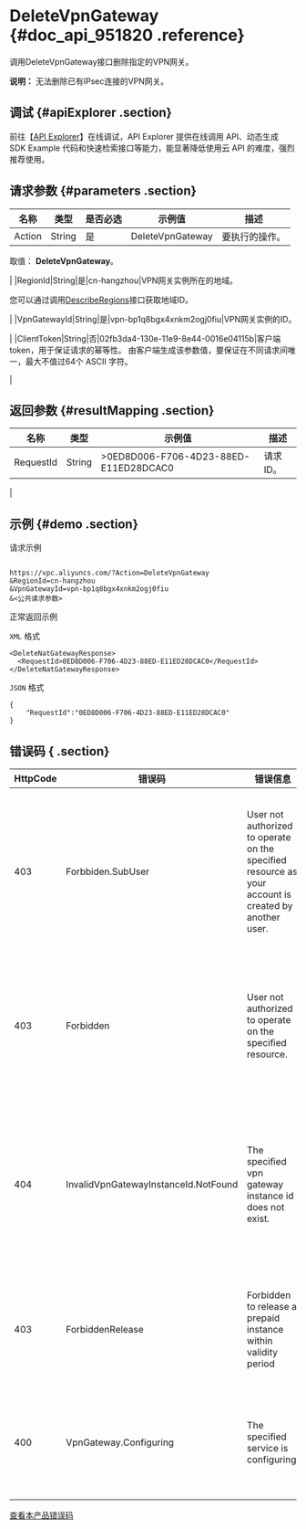 # DeleteVpnGateway {#doc_api_951820 .reference}

调用DeleteVpnGateway接口删除指定的VPN网关。

**说明：** 无法删除已有IPsec连接的VPN网关。

## 调试 {#apiExplorer .section}

前往【[API Explorer](https://api.aliyun.com/#product=Vpc&api=DeleteVpnGateway)】在线调试，API Explorer 提供在线调用 API、动态生成 SDK Example 代码和快速检索接口等能力，能显著降低使用云 API 的难度，强烈推荐使用。

## 请求参数 {#parameters .section}

|名称|类型|是否必选|示例值|描述|
|--|--|----|---|--|
|Action|String|是|DeleteVpnGateway|要执行的操作。

 取值： **DeleteVpnGateway**。

 |
|RegionId|String|是|cn-hangzhou|VPN网关实例所在的地域。

 您可以通过调用[DescribeRegions](~~36063~~)接口获取地域ID。

 |
|VpnGatewayId|String|是|vpn-bp1q8bgx4xnkm2ogj0fiu|VPN网关实例的ID。

 |
|ClientToken|String|否|02fb3da4-130e-11e9-8e44-0016e04115b|客户端token，用于保证请求的幂等性。 由客户端生成该参数值，要保证在不同请求间唯一，最大不值过64个 ASCII 字符。

 |

## 返回参数 {#resultMapping .section}

|名称|类型|示例值|描述|
|--|--|---|--|
|RequestId|String|\>0ED8D006-F706-4D23-88ED-E11ED28DCAC0|请求ID。

 |

## 示例 {#demo .section}

请求示例

``` {#request_demo}

https://vpc.aliyuncs.com/?Action=DeleteVpnGateway
&RegionId=cn-hangzhou
&VpnGatewayId=vpn-bp1q8bgx4xnkm2ogj0fiu
&<公共请求参数>

```

正常返回示例

`XML` 格式

``` {#xml_return_success_demo}
<DeleteNatGatewayResponse>
  <RequestId>0ED8D006-F706-4D23-88ED-E11ED28DCAC0</RequestId>
</DeleteNatGatewayResponse>

```

`JSON` 格式

``` {#json_return_success_demo}
{
	"RequestId":"0ED8D006-F706-4D23-88ED-E11ED28DCAC0"
}
```

## 错误码 { .section}

|HttpCode|错误码|错误信息|描述|
|--------|---|----|--|
|403|Forbbiden.SubUser|User not authorized to operate on the specified resource as your account is created by another user.|您没有权限操作该资源，请您申请操作权限后再试。|
|403|Forbidden|User not authorized to operate on the specified resource.|您没有权限操作指定资源，请提交工单咨询。|
|404|InvalidVpnGatewayInstanceId.NotFound|The specified vpn gateway instance id does not exist.|指定的 VPN 网关不存在，请您检查 VPN 网关是否正确。|
|403|ForbiddenRelease|Forbidden to release a prepaid instance within validity period|不允许在合同期内释放预付费实例。|
|400|VpnGateway.Configuring|The specified service is configuring.|服务正在配置中，请您稍后再试。|

[查看本产品错误码](https://error-center.aliyun.com/status/product/Vpc)


